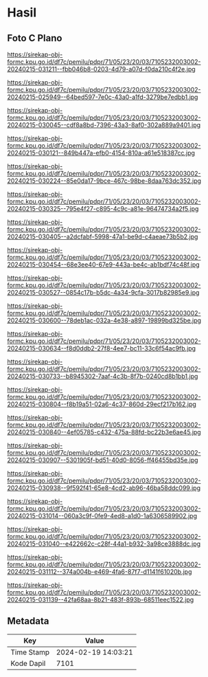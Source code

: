 # Hasil

## Foto C Plano

https://sirekap-obj-formc.kpu.go.id/df7c/pemilu/pdpr/71/05/23/20/03/7105232003002-20240215-031211--fbb046b8-0203-4d79-a07d-f0da210c4f2e.jpg

https://sirekap-obj-formc.kpu.go.id/df7c/pemilu/pdpr/71/05/23/20/03/7105232003002-20240215-025949--64bed597-7e0c-43a0-a1fd-3279be7edbb1.jpg

https://sirekap-obj-formc.kpu.go.id/df7c/pemilu/pdpr/71/05/23/20/03/7105232003002-20240215-030045--cdf8a8bd-7396-43a3-8af0-302a889a9401.jpg

https://sirekap-obj-formc.kpu.go.id/df7c/pemilu/pdpr/71/05/23/20/03/7105232003002-20240215-030121--849b447a-efb0-4154-810a-a61e518387cc.jpg

https://sirekap-obj-formc.kpu.go.id/df7c/pemilu/pdpr/71/05/23/20/03/7105232003002-20240215-030224--85e0da17-9bce-467c-98be-8daa763dc352.jpg

https://sirekap-obj-formc.kpu.go.id/df7c/pemilu/pdpr/71/05/23/20/03/7105232003002-20240215-030325--795e4f27-c895-4c9c-a81e-96474734a2f5.jpg

https://sirekap-obj-formc.kpu.go.id/df7c/pemilu/pdpr/71/05/23/20/03/7105232003002-20240215-030405--a2dcfabf-5998-47a1-be9d-c4aeae73b5b2.jpg

https://sirekap-obj-formc.kpu.go.id/df7c/pemilu/pdpr/71/05/23/20/03/7105232003002-20240215-030454--68e3ee40-67e9-443a-be4c-ab1bdf74c48f.jpg

https://sirekap-obj-formc.kpu.go.id/df7c/pemilu/pdpr/71/05/23/20/03/7105232003002-20240215-030527--0854c17b-b5dc-4a34-9cfa-3017b82985e9.jpg

https://sirekap-obj-formc.kpu.go.id/df7c/pemilu/pdpr/71/05/23/20/03/7105232003002-20240215-030600--78deb1ac-032a-4e38-a897-19899bd325be.jpg

https://sirekap-obj-formc.kpu.go.id/df7c/pemilu/pdpr/71/05/23/20/03/7105232003002-20240215-030634--f8d0ddb2-27f8-4ee7-bc11-33c6f54ac9fb.jpg

https://sirekap-obj-formc.kpu.go.id/df7c/pemilu/pdpr/71/05/23/20/03/7105232003002-20240215-030733--b8945302-7aaf-4c3b-8f7b-0240cd8b1bb1.jpg

https://sirekap-obj-formc.kpu.go.id/df7c/pemilu/pdpr/71/05/23/20/03/7105232003002-20240215-030804--f8b19a51-02a6-4c37-860d-29ecf217b162.jpg

https://sirekap-obj-formc.kpu.go.id/df7c/pemilu/pdpr/71/05/23/20/03/7105232003002-20240215-030840--4ef05785-c432-475a-88fd-bc22b3e6ae45.jpg

https://sirekap-obj-formc.kpu.go.id/df7c/pemilu/pdpr/71/05/23/20/03/7105232003002-20240215-030907--5301905f-bd51-40d0-8056-ff46455bd35e.jpg

https://sirekap-obj-formc.kpu.go.id/df7c/pemilu/pdpr/71/05/23/20/03/7105232003002-20240215-030938--9f592f41-65e8-4cd2-ab96-46ba58ddc099.jpg

https://sirekap-obj-formc.kpu.go.id/df7c/pemilu/pdpr/71/05/23/20/03/7105232003002-20240215-031014--060a3c9f-0fe9-4ed8-a1d0-1a6306589902.jpg

https://sirekap-obj-formc.kpu.go.id/df7c/pemilu/pdpr/71/05/23/20/03/7105232003002-20240215-031040--e422662c-c28f-44a1-b932-3a98ce3888dc.jpg

https://sirekap-obj-formc.kpu.go.id/df7c/pemilu/pdpr/71/05/23/20/03/7105232003002-20240215-031112--374a004b-e469-4fa6-87f7-d1141f61020b.jpg

https://sirekap-obj-formc.kpu.go.id/df7c/pemilu/pdpr/71/05/23/20/03/7105232003002-20240215-031139--42fa68aa-8b21-483f-893b-68511eec1522.jpg


## Metadata

| Key        | Value               |
| ---------- | ------------------- |
| Time Stamp | 2024-02-19 14:03:21 |
| Kode Dapil | 7101                |



